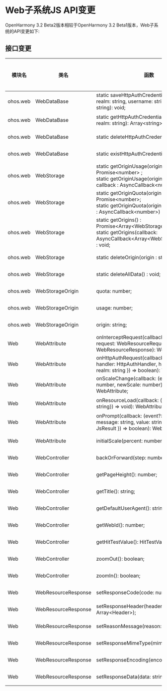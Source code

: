 # Web子系统JS API变更

OpenHarmony 3.2 Beta2版本相较于OpenHarmony 3.2 Beta1版本，Web子系统的API变更如下:

## 接口变更

| 模块名 | 类名 | 函数 | 变更类型 |
|---|---|---|---|
| ohos.web | WebDataBase | static saveHttpAuthCredentials(host: string, realm: string, username: string, password: string): void; | 新增 |
| ohos.web | WebDataBase | static getHttpAuthCredentials(host: string, realm: string): Array\<string>; | 新增 |
| ohos.web | WebDataBase | static deleteHttpAuthCredentials(): void; | 新增 |
| ohos.web | WebDataBase | static existHttpAuthCredentials(): boolean; | 新增 |
| ohos.web | WebStorage | static getOriginUsage(origin : string) : Promise\<number> ;<br>static getOriginUsage(origin : string, callback : AsyncCallback\<number>) : void; | 新增 |
| ohos.web | WebStorage | static getOriginQuota(origin : string) : Promise\<number>;<br>static getOriginQuota(origin : string, callback : AsyncCallback\<number>) : void; | 新增 |
| ohos.web | WebStorage | static getOrigins() : Promise\<Array\<WebStorageOrigin>>;<br>static getOrigins(callback: AsyncCallback\<Array\<WebStorageOrigin>>) : void; | 新增 |
| ohos.web | WebStorage | static deleteOrigin(origin : string): void; | 新增 |
| ohos.web | WebStorage | static deleteAllData() : void; | 新增 |
| ohos.web | WebStorageOrigin | quota: number; | 新增 |
| ohos.web | WebStorageOrigin | usage: number; | 新增 |
| ohos.web | WebStorageOrigin | origin: string; | 新增 |
| Web | WebAttribute | onInterceptRequest(callback: (event?: { request: WebResourceRequest}) => WebResourceResponse): WebAttribute; | 新增 |
| Web | WebAttribute | onHttpAuthRequest(callback: (event?: { handler: HttpAuthHandler, host: string, realm: string }) => boolean): WebAttribute; | 新增 |
| Web | WebAttribute | onScaleChange(callback: (event: {oldScale: number, newScale: number}) => void): WebAttribute; | 新增 |
| Web | WebAttribute | onResourceLoad(callback: (event: {url: string}) => void): WebAttribute; | 新增 |
| Web | WebAttribute | onPrompt(callback: (event?: {url: string, message: string, value: string, result: JsResult }) => boolean): WebAttribute; | 新增 |
| Web | WebAttribute | initialScale(percent: number): WebAttribute; | 新增 |
| Web | WebController | backOrForward(step: number): void; | 新增 |
| Web | WebController | getPageHeight(): number; | 新增 |
| Web | WebController | getTitle(): string; | 新增 |
| Web | WebController | getDefaultUserAgent(): string; | 新增 |
| Web | WebController | getWebId(): number; | 新增 |
| Web | WebController | getHitTestValue(): HitTestValue; | 新增 |
| Web | WebController | zoomOut(): boolean; | 新增 |
| Web | WebController | zoomIn(): boolean; | 新增 |
| Web | WebResourceResponse | setResponseCode(code: number); | 新增 |
| Web | WebResourceResponse | setResponseHeader(header: Array\<Header>); | 新增 |
| Web | WebResourceResponse | setReasonMessage(reason: string); | 新增 |
| Web | WebResourceResponse | setResponseMimeType(mimeType: string); | 新增 |
| Web | WebResourceResponse | setResponseEncoding(encoding: string); | 新增 |
| Web | WebResourceResponse | setResponseData(data: string); | 新增 |